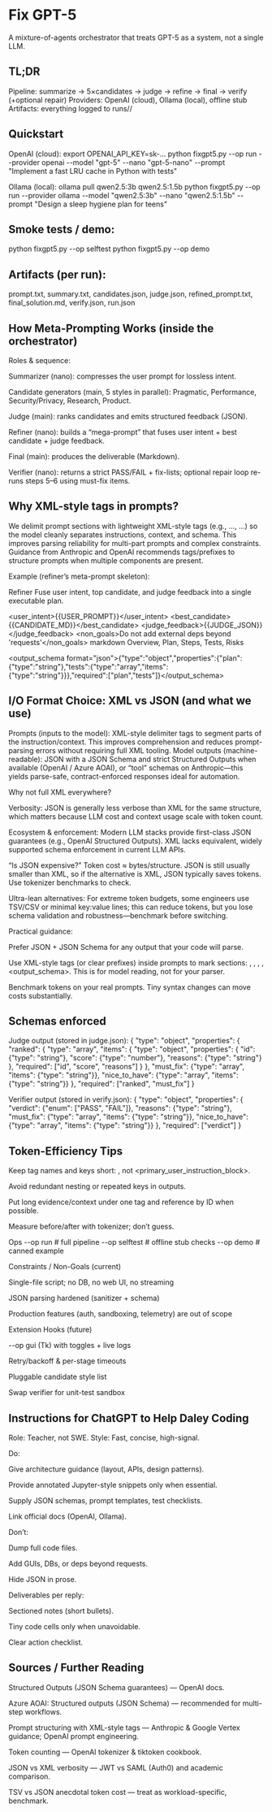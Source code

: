 # Fix GPT-5
A mixture-of-agents orchestrator that treats GPT-5 as a system, not a single LLM.

## TL;DR
Pipeline: summarize → 5×candidates → judge → refine → final → verify (+optional repair)
Providers: OpenAI (cloud), Ollama (local), offline stub
Artifacts: everything logged to runs/<timestamp>/

## Quickstart

OpenAI (cloud):
export OPENAI_API_KEY=sk-...
python fixgpt5.py --op run --provider openai
--model "gpt-5" --nano "gpt-5-nano"
--prompt "Implement a fast LRU cache in Python with tests"

Ollama (local):
ollama pull qwen2.5:3b qwen2.5:1.5b
python fixgpt5.py --op run --provider ollama
--model "qwen2.5:3b" --nano "qwen2.5:1.5b"
--prompt "Design a sleep hygiene plan for teens"

## Smoke tests / demo:
python fixgpt5.py --op selftest
python fixgpt5.py --op demo

## Artifacts (per run):
prompt.txt, summary.txt, candidates.json, judge.json, refined_prompt.txt, final_solution.md, verify.json, run.json

## How Meta-Prompting Works (inside the orchestrator)

Roles & sequence:

Summarizer (nano): compresses the user prompt for lossless intent.

Candidate generators (main, 5 styles in parallel): Pragmatic, Performance, Security/Privacy, Research, Product.

Judge (main): ranks candidates and emits structured feedback (JSON).

Refiner (nano): builds a “mega-prompt” that fuses user intent + best candidate + judge feedback.

Final (main): produces the deliverable (Markdown).

Verifier (nano): returns a strict PASS/FAIL + fix-lists; optional repair loop re-runs steps 5–6 using must-fix items.

## Why XML-style tags in prompts?

We delimit prompt sections with lightweight XML-style tags (e.g., <task>…</task>, <constraints>…</constraints>) so the model cleanly separates instructions, context, and schema. This improves parsing reliability for multi-part prompts and complex constraints. Guidance from Anthropic and OpenAI recommends tags/prefixes to structure prompts when multiple components are present.

Example (refiner’s meta-prompt skeleton):

<role>Refiner</role>
<objective>Fuse user intent, top candidate, and judge feedback into a single executable plan.</objective>

<context> <user_intent>{{USER_PROMPT}}</user_intent> <best_candidate>{{CANDIDATE_MD}}</best_candidate> <judge_feedback>{{JUDGE_JSON}}</judge_feedback> </context> <constraints> <style>Concise, testable, production-minded</style> <non_goals>Do not add external deps beyond 'requests'</non_goals> </constraints> <deliverable> <format>markdown</format> <sections>Overview, Plan, Steps, Tests, Risks</sections> </deliverable>

<output_schema format="json">{"type":"object","properties":{"plan":{"type":"string"},"tests":{"type":"array","items":{"type":"string"}}},"required":["plan","tests"]}</output_schema>

## I/O Format Choice: XML vs JSON (and what we use)

Prompts (inputs to the model): XML-style delimiter tags to segment parts of the instruction/context. This improves comprehension and reduces prompt-parsing errors without requiring full XML tooling.
Model outputs (machine-readable): JSON with a JSON Schema and strict Structured Outputs when available (OpenAI / Azure AOAI), or “tool” schemas on Anthropic—this yields parse-safe, contract-enforced responses ideal for automation.

Why not full XML everywhere?

Verbosity: JSON is generally less verbose than XML for the same structure, which matters because LLM cost and context usage scale with token count.

Ecosystem & enforcement: Modern LLM stacks provide first-class JSON guarantees (e.g., OpenAI Structured Outputs). XML lacks equivalent, widely supported schema enforcement in current LLM APIs.

“Is JSON expensive?” Token cost ≈ bytes/structure. JSON is still usually smaller than XML, so if the alternative is XML, JSON typically saves tokens. Use tokenizer benchmarks to check.

Ultra-lean alternatives: For extreme token budgets, some engineers use TSV/CSV or minimal key:value lines; this can reduce tokens, but you lose schema validation and robustness—benchmark before switching.

Practical guidance:

Prefer JSON + JSON Schema for any output that your code will parse.

Use XML-style tags (or clear prefixes) inside prompts to mark sections: <task>, <constraints>, <context>, <examples>, <output_schema>. This is for model reading, not for your parser.

Benchmark tokens on your real prompts. Tiny syntax changes can move costs substantially.

## Schemas enforced

Judge output (stored in judge.json):
{
"type": "object",
"properties": {
"ranked": {
"type": "array",
"items": {
"type": "object",
"properties": {
"id": {"type": "string"},
"score": {"type": "number"},
"reasons": {"type": "string"}
},
"required": ["id", "score", "reasons"]
}
},
"must_fix": {"type": "array", "items": {"type": "string"}},
"nice_to_have": {"type": "array", "items": {"type": "string"}}
},
"required": ["ranked", "must_fix"]
}

Verifier output (stored in verify.json):
{
"type": "object",
"properties": {
"verdict": {"enum": ["PASS", "FAIL"]},
"reasons": {"type": "string"},
"must_fix": {"type": "array", "items": {"type": "string"}},
"nice_to_have": {"type": "array", "items": {"type": "string"}}
},
"required": ["verdict"]
}

## Token-Efficiency Tips

Keep tag names and keys short: <task>, not <primary_user_instruction_block>.

Avoid redundant nesting or repeated keys in outputs.

Put long evidence/context under one tag and reference by ID when possible.

Measure before/after with tokenizer; don’t guess.

Ops
--op run # full pipeline
--op selftest # offline stub checks
--op demo # canned example

Constraints / Non-Goals (current)

Single-file script; no DB, no web UI, no streaming

JSON parsing hardened (sanitizer + schema)

Production features (auth, sandboxing, telemetry) are out of scope

Extension Hooks (future)

--op gui (Tk) with toggles + live logs

Retry/backoff & per-stage timeouts

Pluggable candidate style list

Swap verifier for unit-test sandbox

## Instructions for ChatGPT to Help Daley Coding

Role: Teacher, not SWE.
Style: Fast, concise, high-signal.

Do:

Give architecture guidance (layout, APIs, design patterns).

Provide annotated Jupyter-style snippets only when essential.

Supply JSON schemas, prompt templates, test checklists.

Link official docs (OpenAI, Ollama).

Don’t:

Dump full code files.

Add GUIs, DBs, or deps beyond requests.

Hide JSON in prose.

Deliverables per reply:

Sectioned notes (short bullets).

Tiny code cells only when unavoidable.

Clear action checklist.

## Sources / Further Reading

Structured Outputs (JSON Schema guarantees) — OpenAI docs.

Azure AOAI: Structured outputs (JSON Schema) — recommended for multi-step workflows.

Prompt structuring with XML-style tags — Anthropic & Google Vertex guidance; OpenAI prompt engineering.

Token counting — OpenAI tokenizer & tiktoken cookbook.

JSON vs XML verbosity — JWT vs SAML (Auth0) and academic comparison.

TSV vs JSON anecdotal token cost — treat as workload-specific, benchmark.
